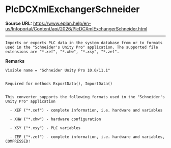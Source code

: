 # PlcDCXmlExchangerSchneider

**Source URL:** https://www.eplan.help/en-us/Infoportal/Content/api/2026/PlcDCXmlExchangerSchneider.html

---

```
Imports or exports PLC data in the system database from or to formats used in the "Schneider's Unity Pro" application. The supported file extensions are "*.xef", "*.xhw", "*.xsy", "*.zef".

```

**Remarks**

```
Visible name = "Schneider Unity Pro 10.0/11.1"


Required for methods ExportData(), ImportData()


This converter supports the following formats used in the "Schneider's Unity Pro" application

  - XEF ("*.xef") - complete information, i.e. hardware and variables

  - XHW ("*.xhw") - hardware configuration

  - XSY ("*.xsy") - PLC variables

  - ZEF ("*.zef") - complete information, i.e. hardware and variables, COMPRESSED!

```